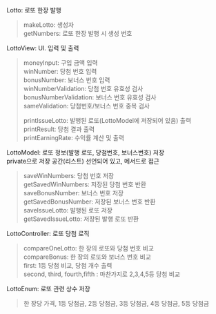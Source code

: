 Lotto: 로또 한장 발행  
>makeLotto: 생성자  
getNumbers: 로또 한장 발행 시 생성 번호

LottoView: UI. 입력 및 출력  
>moneyInput: 구입 금액 입력  
winNumber: 당첨 번호 입력  
bonusNumber: 보너스 번호 입력  
winNumberValidation: 당첨 번호 유효성 검사  
bonusNumberValidation: 보너스 번호 유효성 검사  
sameValidation: 당첨번호/보너스 번호 중복 검사  
>
> printIssueLotto: 발행된 로또(LottoModel에 저장되어 있음) 출력  
> printResult: 당첨 결과 출력  
> printEarningRate: 수익률 계산 및 출력

LottoModel: 로또 정보(발행 로또, 당첨번호, 보너스번호) 저장  
private으로 저장 공간(리스트) 선언되어 있고, 메서드로 접근  
>saveWinNumbers: 당첨 번호 저장  
> getSavedWinNumbers: 저장된 당첨 번호 반환  
> saveBonusNumber: 보너스 번호 저장  
> getSavedBonusNumber: 저장된 보너스 번호 반환  
> saveIssueLotto: 발행된 로또 저장  
> getSavedIssueLotto: 저장된 발행 로또 반환

LottoController: 로또 당첨 로직  
>compareOneLotto: 한 장의 로또와 당첨 번호 비교  
> compareBonus: 한 장의 로또와 보너스 번호 비교  
> first: 1등 당첨 비교, 당첨 개수 출력  
> second, third, fourth,fifth : 
> 마찬가지로 2,3,4,5등 당첨 비교

LottoEnum: 로또 관련 상수 저장  
>한 장당 가격, 1등 당첨금, 2등 당첨금, 3등 당첨금,
> 4등 당첨금, 5등 당첨금

